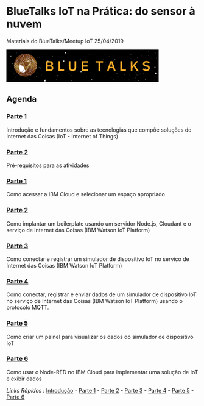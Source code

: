 # BlueTalks IoT na Prática: do sensor à nuvem
Materiais do BlueTalks/Meetup IoT 25/04/2019

<img src="https://github.com/cesariojr/iotmeetup/blob/master/content/bluetalks.png" width="400">

## Agenda

### [Parte 1](/content/intro.md)
Introdução e fundamentos sobre as tecnologias que compõe soluções de Internet das Coisas (IoT - Internet of Things)

### [Parte 2](/content/prereq.md)
Pré-requisitos para as atividades

### [Parte 1](/content/acesso.md)
Como acessar a IBM Cloud e selecionar um espaço apropriado

### [Parte 2](/content/boilerplate.md)
Como implantar um boilerplate usando um servidor Node.js, Cloudant e o serviço de Internet das Coisas (IBM Watson IoT Platform)

### [Parte 3](/content/connect.md)
Como conectar e registrar um simulador de dispositivo IoT no serviço de Internet das Coisas (IBM Watson IoT Platform)

### [Parte 4](/content/device.md)
Como conectar, registrar e enviar dados de um simulador de dispositivo IoT no serviço de Internet das Coisas (IBM Watson IoT Platform) usando o protocolo MQTT.

### [Parte 5](/content/view.md)
Como criar um painel para visualizar os dados do simulador de dispositivo IoT

### [Parte 6](/content/nodered.md)
Como usar o Node-RED no IBM Cloud para implementar uma solução de IoT e exibir dados

*Links Rápidos :*
[Introdução](/content/intro.md) - [Parte 1](/content/prereq.md) - [Parte 2](/content/boilerplate.md) - [Parte 3](/content/connect.md) - [Parte 4](/content/device.md) - [Parte 5](/content/view.md) - [Parte 6](/content/nodered.md)
